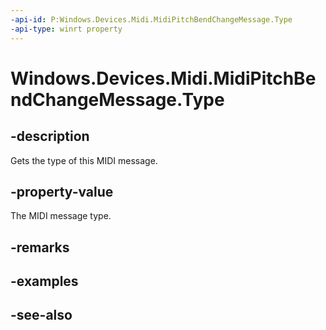 ```yaml
---
-api-id: P:Windows.Devices.Midi.MidiPitchBendChangeMessage.Type
-api-type: winrt property
---
```


<!-- Property syntax
public Windows.Devices.Midi.MidiMessageType Type { get; }
-->

# Windows.Devices.Midi.MidiPitchBendChangeMessage.Type

## -description
Gets the type of this MIDI message.

## -property-value
The MIDI message type.

## -remarks

## -examples

## -see-also
